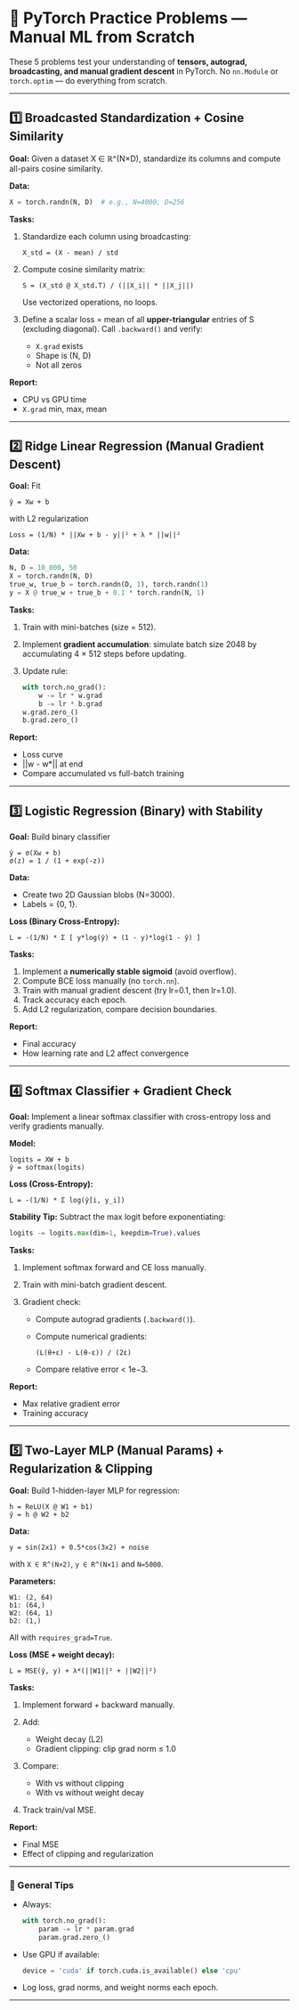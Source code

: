 

# 🧠 PyTorch Practice Problems — Manual ML from Scratch

These 5 problems test your understanding of **tensors, autograd, broadcasting, and manual gradient descent** in PyTorch.
No `nn.Module` or `torch.optim` — do everything from scratch.

---

## **1️⃣ Broadcasted Standardization + Cosine Similarity**

**Goal:**
Given a dataset X ∈ ℝ^(N×D), standardize its columns and compute all-pairs cosine similarity.

**Data:**

```python
X = torch.randn(N, D)  # e.g., N=4000, D=256
```

**Tasks:**

1. Standardize each column using broadcasting:

   ```
   X_std = (X - mean) / std
   ```
2. Compute cosine similarity matrix:

   ```
   S = (X_std @ X_std.T) / (||X_i|| * ||X_j||)
   ```

   Use vectorized operations, no loops.
3. Define a scalar loss = mean of all **upper-triangular** entries of S (excluding diagonal).
   Call `.backward()` and verify:

   * `X.grad` exists
   * Shape is (N, D)
   * Not all zeros

**Report:**

* CPU vs GPU time
* `X.grad` min, max, mean

---

## **2️⃣ Ridge Linear Regression (Manual Gradient Descent)**

**Goal:** Fit

```
ŷ = Xw + b
```

with L2 regularization

```
Loss = (1/N) * ||Xw + b - y||² + λ * ||w||²
```

**Data:**

```python
N, D = 10_000, 50
X = torch.randn(N, D)
true_w, true_b = torch.randn(D, 1), torch.randn(1)
y = X @ true_w + true_b + 0.1 * torch.randn(N, 1)
```

**Tasks:**

1. Train with mini-batches (size = 512).
2. Implement **gradient accumulation**: simulate batch size 2048 by accumulating 4 × 512 steps before updating.
3. Update rule:

   ```python
   with torch.no_grad():
       w -= lr * w.grad
       b -= lr * b.grad
   w.grad.zero_()
   b.grad.zero_()
   ```

**Report:**

* Loss curve
* ||w - w*|| at end
* Compare accumulated vs full-batch training

---

## **3️⃣ Logistic Regression (Binary) with Stability**

**Goal:** Build binary classifier

```
ŷ = σ(Xw + b)
σ(z) = 1 / (1 + exp(-z))
```

**Data:**

* Create two 2D Gaussian blobs (N=3000).
* Labels = {0, 1}.

**Loss (Binary Cross-Entropy):**

```
L = -(1/N) * Σ [ y*log(ŷ) + (1 - y)*log(1 - ŷ) ]
```

**Tasks:**

1. Implement a **numerically stable sigmoid** (avoid overflow).
2. Compute BCE loss manually (no `torch.nn`).
3. Train with manual gradient descent (try lr=0.1, then lr=1.0).
4. Track accuracy each epoch.
5. Add L2 regularization, compare decision boundaries.

**Report:**

* Final accuracy
* How learning rate and L2 affect convergence

---

## **4️⃣ Softmax Classifier + Gradient Check**

**Goal:** Implement a linear softmax classifier with cross-entropy loss and verify gradients manually.

**Model:**

```
logits = XW + b
ŷ = softmax(logits)
```

**Loss (Cross-Entropy):**

```
L = -(1/N) * Σ log(ŷ[i, y_i])
```

**Stability Tip:** Subtract the max logit before exponentiating:

```python
logits -= logits.max(dim=1, keepdim=True).values
```

**Tasks:**

1. Implement softmax forward and CE loss manually.
2. Train with mini-batch gradient descent.
3. Gradient check:

   * Compute autograd gradients (`.backward()`).
   * Compute numerical gradients:

     ```
     (L(θ+ε) - L(θ-ε)) / (2ε)
     ```
   * Compare relative error < 1e−3.

**Report:**

* Max relative gradient error
* Training accuracy

---

## **5️⃣ Two-Layer MLP (Manual Params) + Regularization & Clipping**

**Goal:** Build 1-hidden-layer MLP for regression:

```
h = ReLU(X @ W1 + b1)
ŷ = h @ W2 + b2
```

**Data:**

```
y = sin(2x1) + 0.5*cos(3x2) + noise
```

with `X ∈ R^(N×2)`, `y ∈ R^(N×1)` and `N=5000`.

**Parameters:**

```
W1: (2, 64)
b1: (64,)
W2: (64, 1)
b2: (1,)
```

All with `requires_grad=True`.

**Loss (MSE + weight decay):**

```
L = MSE(ŷ, y) + λ*(||W1||² + ||W2||²)
```

**Tasks:**

1. Implement forward + backward manually.
2. Add:

   * Weight decay (L2)
   * Gradient clipping: clip grad norm ≤ 1.0
3. Compare:

   * With vs without clipping
   * With vs without weight decay
4. Track train/val MSE.

**Report:**

* Final MSE
* Effect of clipping and regularization

---

### 🧩 General Tips

* Always:

  ```python
  with torch.no_grad():
      param -= lr * param.grad
      param.grad.zero_()
  ```
* Use GPU if available:

  ```python
  device = 'cuda' if torch.cuda.is_available() else 'cpu'
  ```
* Log loss, grad norms, and weight norms each epoch.

---

